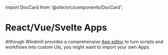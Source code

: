 import DocCard from '@site/src/components/DocCard';

# React/Vue/Svelte Apps

Although Windmill provides a comprehensive [App editor](../getting_started/7_apps_quickstart/index.md) to turn scripts and workflows into custom UIs, you might want to import your own Apps.

<div class="grid grid-cols-2 gap-2 mb-4">
  <DocCard
 	  title="React App Import"
 	  description="Import your own Apps in React."
 	  href="/docs/react_vue_svelte_apps/react"
  />
</div>

